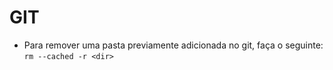 # GIT
* Para remover uma pasta previamente adicionada no git, faça o seguinte: 
`rm --cached -r <dir>`